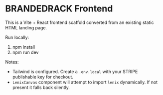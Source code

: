# BRANDEDRACK Frontend

This is a Vite + React frontend scaffold converted from an existing static HTML landing page.

Run locally:

1. npm install
2. npm run dev

Notes:
- Tailwind is configured. Create a `.env.local` with your STRIPE publishable key for checkout.
- `LenixCanvas` component will attempt to import `lenix` dynamically. If not present it falls back silently.
